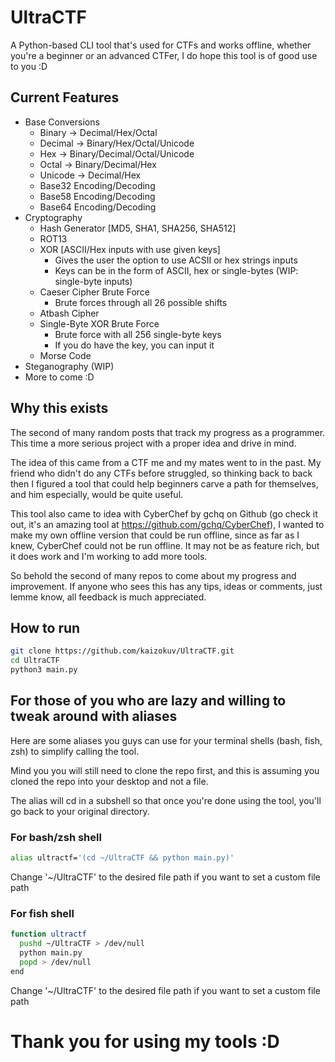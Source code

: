 # UltraCTF

A Python-based CLI tool that's used for CTFs and works offline, whether you're a beginner or an advanced CTFer, I do hope this tool is of good use to you :D

## Current Features
- Base Conversions
  - Binary -> Decimal/Hex/Octal
  - Decimal -> Binary/Hex/Octal/Unicode
  - Hex -> Binary/Decimal/Octal/Unicode
  - Octal -> Binary/Decimal/Hex
  - Unicode -> Decimal/Hex
  - Base32 Encoding/Decoding
  - Base58 Encoding/Decoding
  - Base64 Encoding/Decoding
- Cryptography
  - Hash Generator [MD5, SHA1, SHA256, SHA512]
  - ROT13
  - XOR [ASCII/Hex inputs with use given keys]
    - Gives the user the option to use ACSII or hex strings inputs
    - Keys can be in the form of ASCII, hex or single-bytes (WIP: single-byte inputs)
  - Caeser Cipher Brute Force
    - Brute forces through all 26 possible shifts
  - Atbash Cipher 
  - Single-Byte XOR Brute Force
    - Brute force with all 256 single-byte keys
    - If you do have the key, you can input it
  - Morse Code
- Steganography (WIP)
- More to come :D

## Why this exists
The second of many random posts that track my progress as a programmer. This time a more serious project with a proper idea and drive in mind.

The idea of this came from a CTF me and my mates went to in the past. My friend who didn't do any CTFs before struggled, so thinking back to back then I figured a tool that could help beginners carve a path for themselves, and him especially, would be quite useful.

This tool also came to idea with CyberChef by gchq on Github (go check it out, it's an amazing tool at https://github.com/gchq/CyberChef), I wanted to make my own offline version that could be run offline, since as far as I knew, CyberChef could not be run offline. It may not be as feature rich, but it does work and I'm working to add more tools.

So behold the second of many repos to come about my progress and improvement. If anyone who sees this has any tips, ideas or comments, just lemme know, all feedback is much appreciated.

## How to run
```bash
git clone https://github.com/kaizokuv/UltraCTF.git
cd UltraCTF
python3 main.py
```

## For those of you who are lazy and willing to tweak around with aliases
Here are some aliases you guys can use for your terminal shells (bash, fish, zsh) to simplify calling the tool. 

Mind you you will still need to clone the repo first, and this is assuming you cloned the repo into your desktop and not a file. 

The alias will cd in a subshell so that once you're done using the tool, you'll go back to your original directory.

### For bash/zsh shell
```bash
alias ultractf='(cd ~/UltraCTF && python main.py)'
```
Change '~/UltraCTF' to the desired file path if you want to set a custom file path

### For fish shell
```bash
function ultractf
  pushd ~/UltraCTF > /dev/null
  python main.py
  popd > /dev/null
end
```
Change '~/UltraCTF' to the desired file path if you want to set a custom file path


# Thank you for using my tools :D
